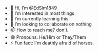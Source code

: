 - 👋 Hi, I’m @EdSim1849
- 👀 I’m interested in most things
- 🌱 I’m currently learning this
- 💞️ I’m looking to collaborate on nothing
- 📫 How to reach me? don't.
- 😄 Pronouns: He/Him or They/Them
- ⚡ Fun fact: I'm deathly afraid of horses.

<!---
EdSim1849/EdSim1849 is a ✨ special ✨ repository because its `README.md` (this file) appears on your GitHub profile.
You can click the Preview link to take a look at your changes.
--->
